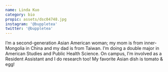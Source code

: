 ```yaml
---
name: Linda Kuo
category: bio
propic: assets/dsc04748.jpg
instagram: '@buppletea'
twitter: '@buppletea'
---
```

I’m a second-generation Asian American woman; my mom is from inner-Mongolia in China and my dad is from Taiwan. I’m doing a double major in American Studies and Public Health Science. On campus, I’m involved as a Resident Assistant and I do research too! My favorite Asian dish is tomato & egg!